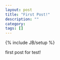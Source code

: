 ```yaml
---
layout: post
title: "First Post!"
description: ""
category: 
tags: []
---
```

{% include JB/setup %}

first post for test!
